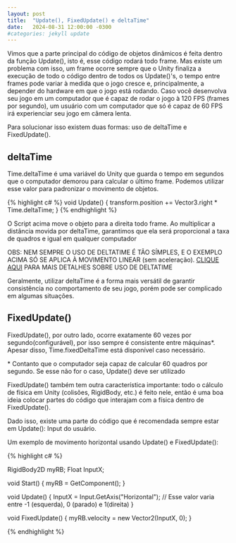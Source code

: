 ```yaml
---
layout: post
title:  "Update(), FixedUpdate() e deltaTime"
date:   2024-08-31 12:00:00 -0300
#categories: jekyll update
---
```


Vimos que a parte principal do código de objetos dinâmicos é feita dentro da função Update(), isto é, esse código rodará todo frame. Mas existe um problema com isso, um frame ocorre sempre que o Unity finaliza a execução de todo o código dentro de todos os Update()'s, o tempo entre frames pode variar à medida que o jogo cresce e, principalmente, a depender do hardware em que o jogo está rodando. Caso você desenvolva seu jogo em um computador que é capaz de rodar o jogo à 120 FPS (frames por segundo), um usuário com um computador que só é capaz de 60 FPS irá experienciar seu jogo em câmera lenta.

Para solucionar isso existem duas formas: uso de deltaTime e FixedUpdate().

## deltaTime

Time.deltaTime é uma variável do Unity que guarda o tempo em segundos que o computador demorou para calcular o último frame. Podemos utilizar esse valor para padronizar o movimento de objetos.

{% highlight c# %}
void Update()
{
	transform.position += Vector3.right * Time.deltaTime;
}
{% endhighlight %}

O Script acima move o objeto para a direita todo frame. Ao multiplicar a distância movida por deltaTime, garantimos que ela será proporcional a taxa de quadros e igual em qualquer computador

OBS: NEM SEMPRE O USO DE DELTATIME É TÃO SÍMPLES, E O EXEMPLO ACIMA SÓ SE APLICA À MOVIMENTO LINEAR (sem aceleração). [CLIQUE AQUI](https://www.youtube.com/watch?v=yGhfUcPjXuE&t=205s&pp=ygUJZGVsdGFUaW1l) PARA MAIS DETALHES SOBRE USO DE DELTATIME

Geralmente, utilizar deltaTime é a forma mais versátil de garantir consistência no comportamento de seu jogo, porém pode ser complicado em algumas situações.

## FixedUpdate()

FixedUpdate(), por outro lado, ocorre exatamente 60 vezes por segundo(configurável), por isso sempre é consistente entre máquinas*. Apesar disso, Time.fixedDeltaTime está disponível caso necessário.

\* Contanto que o computador seja capaz de calcular 60 quadros por segundo. Se esse não for o caso, Update() deve ser utilizado

FixedUpdate() também tem outra característica importante: todo o cálculo de física em Unity (colisões, RigidBody, etc.) é feito nele, então é uma boa ideia colocar partes do código que interajam com a física dentro de FixedUpdate().

Dado isso, existe uma parte do código que é recomendada sempre estar em Update(): Input do usuário.

Um exemplo de movimento horizontal usando Update() e FixedUpdate():

{% highlight c# %}

RigidBody2D myRB;
Float InputX;

void Start()
{
	myRB = GetComponent<RigidBody2D>();
}

void Update()
{
	InputX = Input.GetAxis("Horizontal");
	// Esse valor varia entre -1 (esquerda), 0 (parado) e 1(direita)
}

void FixedUpdate()
{
	myRB.velocity = new Vector2(InputX, 0);
}

{% endhighlight %}

